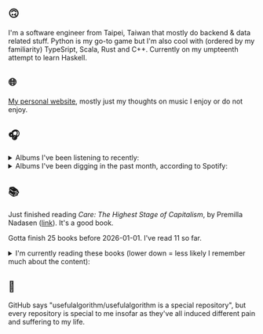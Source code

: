 ## 🙃

I'm a software engineer from Taipei, Taiwan that mostly do backend & data related stuff. Python is my go-to game but I'm also cool with (ordered by my familiarity) TypeSript, Scala, Rust and C++. Currently on my umpteenth attempt to learn Haskell.

## 🌐

[My personal website](https://usefulalgorithm.github.io/), mostly just my thoughts on music I enjoy or do not enjoy.

## 🎧

<details>
<summary>Albums I've been listening to recently:</summary>

- _IOX_, by LA Timpa
- _勇気_, by betcover!!
- _Palm_, by Kukangendai
- _NEVER ENOUGH_, by Turnstile
- _Longhena_, by Gridlink
- _TNT_, by Wormrot
- _Unsilent Death (10th Anniversary Edition)_, by Nails
- _Mega Mercy_, by Any

</details>

<details>
<summary>Albums I've been digging in the past month, according to Spotify:</summary>

- _勇気_, by betcover!!
- _A City Drowned in God's Black Tears_, by Infinity Knives, Brian Ennals
- _Magic, Alive!_, by McKinley Dixon
- _rubberneck_, by (un)familiar.
- _Like A Ribbon_, by John Glacier
- _Super Tecmo Bo_, by Boldy James, The Alchemist
- _caroline 2_, by caroline
- _Totality_, by Natural Information Society, Bitchin Bajas
- _Blue Veil_, by Lucy Railton
- _ps / dm_, by spirit blue
- _Let Me Out_, by Fatboi Sharif, Driveby
- _The Crying Nudes_, by The Crying Nudes
- _Excelsior_, by Benny The Butcher

</details>

## 📚

Just finished reading _Care: The Highest Stage of Capitalism_, by Premilla Nadasen ([link](https://hardcover.app/books/care-the-highest-stage-of-capitalism)). It's a good book.

Gotta finish 25 books before 2026-01-01. I've read 11 so far.

<details>
<summary>I'm currently reading these books (lower down = less likely I remember much about the content):</summary>

- _The Absence of Myth: Writings on Surrealism_, by Georges Bataille, Michael   Richardson ([link](https://hardcover.app/books/the-absence-of-myth-writings-on-surrealism))
- _Genesis and Trace: Derrida Reading Husserl and Heidegger_, by Paola Marrati, Simon Sparks ([link](https://hardcover.app/books/genesis-and-trace))
- _Philosophical Chemistry: Genealogy of a Scientific Field_, by Manuel DeLanda ([link](https://hardcover.app/books/philosophical-chemistry))
- _Political Categories: Thinking Beyond Concepts_, by Michael Marder ([link](https://hardcover.app/books/political-categories))
- _Regeneration_, by Pat Barker ([link](https://hardcover.app/books/regeneration-1991))
- _K-punk_, by Mark Fisher ([link](https://hardcover.app/books/k-punk-2018))
- _A Biography of Ordinary Man: On Authorities and Minorities_, by François Laruelle, Jessie Hock, and friends ([link](https://hardcover.app/books/a-biography-of-ordinary-man))
- _A Short History of Decay_, by Emil M. Cioran, Richard Howard ([link](https://hardcover.app/books/a-short-history-of-decay))
- _Anti-Oedipus_, by Gilles Deleuze, Félix Guattari ([link](https://hardcover.app/books/anti-oedipus))
- _A Thousand Plateaus_, by Gilles Deleuze, Félix Guattari ([link](https://hardcover.app/books/a-thousand-plateaus))

</details>

## 💬

GitHub says "usefulalgorithm/usefulalgorithm is a special repository", but every repository is special to me insofar as they've all induced different pain and suffering to my life.